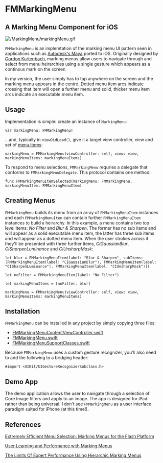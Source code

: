 # FMMarkingMenu
## A Marking Menu Component for iOS

![/MarkingMenu/markingMenu.gif](/MarkingMenu/markingMenu.gif)

`FMMarkingMenu` is an implemtation of the marking menu UI pattern seen in applications such as [Autodesk's Maya](http://www.autodesk.co.uk/products/maya/overview) ported to iOS. Originally designed by [Gordon Kurtenbach](http://www.autodeskresearch.com/pdf/theses/kurtenbach-phd.pdf), marking menus allow users to navigate through and select from menu heirarchies using a single gesture which appears as a continous mark on the screen. 

In my version, the user simply has to tap anywhere on the screen and the marking menu appears in the centre. Dotted menu item arcs indicate crossing that item will open a further menu and solid, thicker menu item arcs indicate an executable menu item.

## Usage

Implementation is simple: create an instance of `MarkingMenu`:

```
var markingMenu: FMMarkingMenu!
```

...and, typically in `viewDidLoad()`, give it a target view controller, view and set of [menu items](https://github.com/FlexMonkey/MarkingMenu/blob/master/README.md#creating-menus):

```
markingMenu = FMMarkingMenu(viewController: self, view: view, markingMenuItems: markingMenuItems)
```

To respond to menu selections, `FMMarkingMenu` requries a delegate that conforms to `FMMarkingMenuDelegate`. This protocol contains one method:

```
func FMMarkingMenuItemSelected(markingMenu: FMMarkingMenu, markingMenuItem: FMMarkingMenuItem)
```

## Creating Menus

`FMMarkingMenu` builds its menu from an array of `FMMarkingMenuItem` instances and each `FMMarkingMenuItem` can contain further `FMMarkingMenuItem` instances to build a heirarchy. In this example, a menu contains two top level items: _No Filter_ and _Blur & Sharpen_. The former has no sub items and will appear as a solid executable menu item, the latter has three sub items and will appear as a dotted menu item. When the user strokes across it they'll be presented with three further items, _CIGaussianBlur_, _CISharpenLuminance_ and _CIUnsharpMask_:

```
let blur = FMMarkingMenuItem(label: "Blur & Sharpen", subItems:[FMMarkingMenuItem(label: "CIGaussianBlur"), FMMarkingMenuItem(label: "CISharpenLuminance"), FMMarkingMenuItem(label: "CIUnsharpMask")])
        
let noFilter = FMMarkingMenuItem(label: "No Filter")
        
let markingMenuItems = [noFilter, blur]
        
markingMenu = FMMarkingMenu(viewController: self, view: view, markingMenuItems: markingMenuItems)
```

## Installation

`FMMarkingMenu` can be installed in any project by simply copying three files:

* [FMMarkingMenuContentViewController.swift](/MarkingMenu/FMMarkingMenuContentViewController.swift)
* [FMMarkingMenu.swift](/MarkingMenu/FMMarkingMenu.swift)
* [FMMarkingMenuSupportClasses.swift](/MarkingMenu/FMMarkingMenuSupportClasses.swift)
 
Because `FMMarkingMenu` uses a custom gesture recognizer, you'll also need to add the following to a bridging header:

```
#import <UIKit/UIGestureRecognizerSubclass.h>
```

## Demo App

The demo application allows the user to navigate through a selection of Core Image filters and apply to an image. The app is designed for iPad rather than being universal. I don't see `FMMarkingMenu` as a user interface paradigm suited for iPhone (at this time!).

## References

[Extremely Efficient Menu Selection: Marking Menus for the Flash Platform](http://www.betriebsraum.de/blog/2009/12/11/extremely-efficient-menu-selection-marking-menus-for-the-flash-platform/)

[User Learning and Performance with Marking Menus](http://www.billbuxton.com/MMUserLearn.html)

[The Limits Of Expert Performance Using Hierarchic Marking Menus](http://www.billbuxton.com/MMExpert.html)

